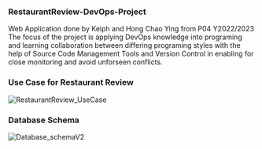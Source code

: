 ### RestaurantReview-DevOps-Project
Web Application done by Keiph and Hong Chao Ying from P04 Y2022/2023
The focus of the project is applying DevOps knowledge into programing and learning collaboration between differing programing styles with the help of Source Code Management Tools and Version Control in enabling for close monitoring and avoid unforseen conflicts.


### Use Case for Restaurant Review
![RestaurantReview_UseCase](https://user-images.githubusercontent.com/83292954/205979471-d734fc35-3900-461a-a6f0-5b457c4e3651.png)


### Database Schema
![Database_schemaV2](https://user-images.githubusercontent.com/83292954/205736041-1a8db106-20fd-445d-84f7-eeb80937e3d8.png)



